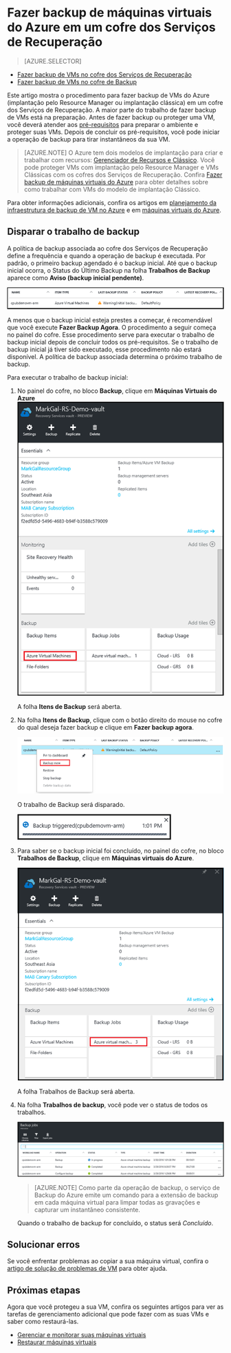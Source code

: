 <properties
	pageTitle="Fazer backup de VMs do Azure em um cofre dos Serviços de Recuperação | Microsoft Azure"
	description="Descubra, registre e faça backup de máquinas virtuais do Azure em um cofre de serviços de recuperação com esses procedimentos para backup de máquinas virtuais do Azure."
	services="backup"
	documentationCenter=""
	authors="markgalioto"
	manager="cfreeman"
	editor=""
	keywords="backup de máquinas virtuais; fazer backup de máquina virtual, backup e recuperação de desastres; backup de vm arm"/>

<tags
	ms.service="backup"
	ms.workload="storage-backup-recovery"
	ms.tgt_pltfrm="na"
	ms.devlang="na"
	ms.topic="article"
	ms.date="07/29/2016"
	ms.author="trinadhk; jimpark; markgal;"/>


# Fazer backup de máquinas virtuais do Azure em um cofre dos Serviços de Recuperação

> [AZURE.SELECTOR]
- [Fazer backup de VMs no cofre dos Serviços de Recuperação](backup-azure-arm-vms.md)
- [Fazer backup de VMs no cofre de Backup](backup-azure-vms.md)

Este artigo mostra o procedimento para fazer backup de VMs do Azure (implantação pelo Resource Manager ou implantação clássica) em um cofre dos Serviços de Recuperação. A maior parte do trabalho de fazer backup de VMs está na preparação. Antes de fazer backup ou proteger uma VM, você deverá atender aos [pré-requisitos](backup-azure-arm-vms-prepare.md) para preparar o ambiente e proteger suas VMs. Depois de concluir os pré-requisitos, você pode iniciar a operação de backup para tirar instantâneos da sua VM.

>[AZURE.NOTE] O Azure tem dois modelos de implantação para criar e trabalhar com recursos: [Gerenciador de Recursos e Clássico](../resource-manager-deployment-model.md). Você pode proteger VMs com implantação pelo Resource Manager e VMs Clássicas com os cofres dos Serviços de Recuperação. Confira [Fazer backup de máquinas virtuais do Azure](backup-azure-vms.md) para obter detalhes sobre como trabalhar com VMs do modelo de implantação Clássico.

Para obter informações adicionais, confira os artigos em [planejamento da infraestrutura de backup de VM no Azure](backup-azure-vms-introduction.md) e em [máquinas virtuais do Azure](https://azure.microsoft.com/documentation/services/virtual-machines/).

## Disparar o trabalho de backup

A política de backup associada ao cofre dos Serviços de Recuperação define a frequência e quando a operação de backup é executada. Por padrão, o primeiro backup agendado é o backup inicial. Até que o backup inicial ocorra, o Status do Último Backup na folha **Trabalhos de Backup** aparece como **Aviso (backup inicial pendente)**.

![Backup pendente](./media/backup-azure-vms-first-look-arm/initial-backup-not-run.png)

A menos que o backup inicial esteja prestes a começar, é recomendável que você execute **Fazer Backup Agora**. O procedimento a seguir começa no painel do cofre. Esse procedimento serve para executar o trabalho de backup inicial depois de concluir todos os pré-requisitos. Se o trabalho de backup inicial já tiver sido executado, esse procedimento não estará disponível. A política de backup associada determina o próximo trabalho de backup.

Para executar o trabalho de backup inicial:

1. No painel do cofre, no bloco **Backup**, clique em **Máquinas Virtuais do Azure** <br/> ![Ícone Configurações](./media/backup-azure-vms-first-look-arm/rs-vault-in-dashboard-backup-vms.png)

    A folha **Itens de Backup** será aberta.

2. Na folha **Itens de Backup**, clique com o botão direito do mouse no cofre do qual deseja fazer backup e clique em **Fazer backup agora**.

    ![Ícone Configurações](./media/backup-azure-vms-first-look-arm/back-up-now.png)

    O trabalho de Backup será disparado. <br/>

    ![Trabalho de backup iniciado](./media/backup-azure-vms-first-look-arm/backup-triggered.png)

3. Para saber se o backup inicial foi concluído, no painel do cofre, no bloco **Trabalhos de Backup**, clique em **Máquinas virtuais do Azure**.

    ![Bloco dos Trabalhos de Backup](./media/backup-azure-vms-first-look-arm/open-backup-jobs.png)

    A folha Trabalhos de Backup será aberta.

4. Na folha **Trabalhos de backup**, você pode ver o status de todos os trabalhos.

    ![Bloco dos Trabalhos de Backup](./media/backup-azure-vms-first-look-arm/backup-jobs-in-jobs-view.png)

    >[AZURE.NOTE] Como parte da operação de backup, o serviço de Backup do Azure emite um comando para a extensão de backup em cada máquina virtual para limpar todas as gravações e capturar um instantâneo consistente.

    Quando o trabalho de backup for concluído, o status será *Concluído*.


## Solucionar erros
Se você enfrentar problemas ao copiar a sua máquina virtual, confira o [artigo de solução de problemas de VM](backup-azure-vms-troubleshoot.md) para obter ajuda.

## Próximas etapas

Agora que você protegeu a sua VM, confira os seguintes artigos para ver as tarefas de gerenciamento adicional que pode fazer com as suas VMs e saber como restaurá-las.

- [Gerenciar e monitorar suas máquinas virtuais](backup-azure-manage-vms.md)
- [Restaurar máquinas virtuais](backup-azure-arm-restore-vms.md)

<!---HONumber=AcomDC_0803_2016-->